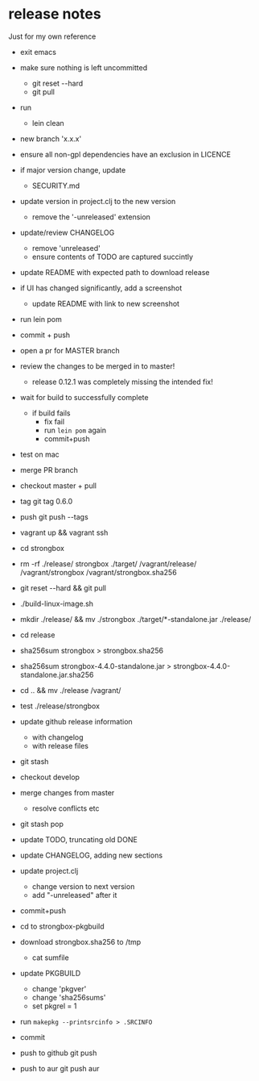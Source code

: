 # release notes

Just for my own reference

* exit emacs
* make sure nothing is left uncommitted
    - git reset --hard
    - git pull
* run
    - lein clean
* new branch 'x.x.x'
* ensure all non-gpl dependencies have an exclusion in LICENCE
* if major version change, update
    - SECURITY.md
* update version in project.clj to the new version
    - remove the '-unreleased' extension
* update/review CHANGELOG
    - remove 'unreleased'
    - ensure contents of TODO are captured succintly
* update README with expected path to download release
* if UI has changed significantly, add a screenshot
    - update README with link to new screenshot
* run lein pom
* commit + push
* open a pr for MASTER branch
* review the changes to be merged in to master!
    - release 0.12.1 was completely missing the intended fix!
* wait for build to successfully complete
    - if build fails
        - fix fail
        - run `lein pom` again
        - commit+push
* test on mac
* merge PR branch
* checkout master + pull
* tag
    git tag 0.6.0
* push
    git push --tags

* vagrant up && vagrant ssh
* cd strongbox
* rm -rf ./release/ strongbox ./target/ /vagrant/release/ /vagrant/strongbox /vagrant/strongbox.sha256
* git reset --hard && git pull
* ./build-linux-image.sh
* mkdir ./release/ && mv ./strongbox ./target/*-standalone.jar ./release/
* cd release
* sha256sum strongbox > strongbox.sha256
* sha256sum strongbox-4.4.0-standalone.jar > strongbox-4.4.0-standalone.jar.sha256
* cd .. && mv ./release /vagrant/

* test ./release/strongbox
* update github release information
    - with changelog
    - with release files

* git stash
* checkout develop
* merge changes from master
    - resolve conflicts etc
* git stash pop
* update TODO, truncating old DONE
* update CHANGELOG, adding new sections
* update project.clj
    - change version to next version 
    - add "-unreleased" after it
* commit+push


* cd to strongbox-pkgbuild
* download strongbox.sha256 to /tmp
    - cat sumfile
* update PKGBUILD
    - change 'pkgver'
    - change 'sha256sums'
    - set pkgrel = 1
* run `makepkg --printsrcinfo > .SRCINFO`
* commit 
* push to github
    git push
* push to aur
    git push aur
